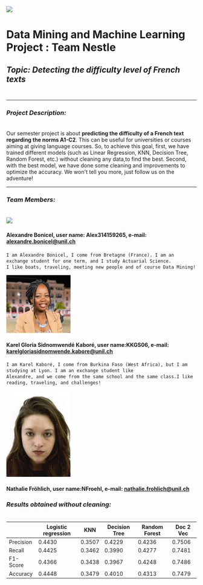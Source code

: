 <img src='https://upload.wikimedia.org/wikipedia/commons/7/77/Logo_HEC_Lausanne.png' width="250">

# Data Mining and Machine Learning Project : Team Nestle
## *Topic: Detecting the difficulty level of French texts*<br><br>
------------------------------------------------------------------------------------------------------------------------- 
### *Project Description:*<br><br>

Our semester project is about **predicting the difficulty of a French text regarding the norms A1-C2**. 
This can be useful for universities or courses aiming at giving language courses.
So, to achieve this goal, first, we have trained different models (such as Linear Regression, KNN, Decision Tree, Random Forest, etc.)
without cleaning any data,to find the best. Second, with the best model, we have done some cleaning and improvements to optimize the accuracy.
We won't tell you more, just follow us on the adventure!

------------------------------------------------------------------------------------------------------------------------- 
### *Team Members:*<br><br>

 <img src='https://media-exp1.licdn.com/dms/image/C4E03AQENgU7XBBwQAg/profile-displayphoto-shrink_200_200/0/1604746692682?e=1643846400&v=beta&t=6zG4C4tpfufYKRMC-Cd2vX6qTyWCx9T38YfipqgWsr0' width="150">
 
 #### Alexandre Bonicel, user name: Alex314159265, e-mail: alexandre.bonicel@unil.ch
    I am Alexandre Bonicel, I come from Bretagne (France). I am an exchange student for one term, and I study Actuarial Science.
    I like boats, traveling, meeting new people and of course Data Mining!
    
    
<img src='data/IMG-0449.JPG' width="170"> 
 
#### Karel Gloria Sidnomwendé Kaboré, user name:KKGS06, e-mail: karelgloriasidnomwende.kabore@unil.ch 

   
    I am Karel Kaboré, I come from Burkina Faso (West Africa), but I am studying at Lyon. I am an exchange student like 
    Alexandre, and we come from the same school and the same class.I like reading, traveling, and challenges!


<img src='data/WhatsApp Image 2021-12-12 at 19.01.02.jpeg' width="170"> 

#### Nathalie Fröhlich, user name:NFroehl, e-mail: nathalie.frohlich@unil.ch 


### *Results obtained without cleaning:*<br><br>



|                     | Logistic regression |       KNN        |   Decision Tree      |   Random Forest     |      Doc 2 Vec     |
| ------------------- | ------------------- |----------------- | -------------------- |-------------------- | -------------------|
| Precision           | 0.4430              | 0.3507           | 0.4229               |  0.4236             |  0.7506            |
| Recall              | 0.4425              | 0.3462           | 0.3990               |  0.4277             |  0.7481            |
| F1-Score            | 0.4366              | 0.3438           | 0.3967               |  0.4248             |  0.7486            |
| Accuracy            | 0.4448              | 0.3479           | 0.4010               |  0.4313             |  0.7479            |
